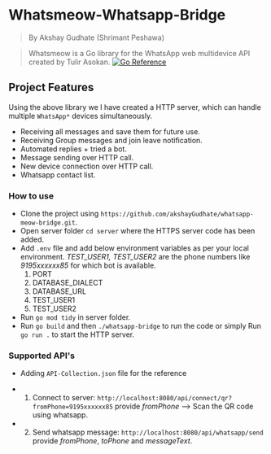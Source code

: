 # Whatsmeow-Whatsapp-Bridge
> By Akshay Gudhate (Shrimant Peshawa)

> Whatsmeow is a Go library for the WhatsApp web multidevice API created by Tulir Asokan.
[![Go Reference](https://pkg.go.dev/badge/go.mau.fi/whatsmeow.svg)](https://pkg.go.dev/go.mau.fi/whatsmeow)


## Project Features
Using the above library we I have created a HTTP server, which can handle multiple `WhatsApp*` devices simultaneously.

* Receiving all messages and save them for future use.
* Receiving Group messages and join leave notification.
* Automated replies + tried a bot.
* Message sending over HTTP call.
* New device connection over HTTP call.
* Whatsapp contact list.

### How to use

- Clone the project using `https://github.com/akshayGudhate/whatsapp-meow-bridge.git`.
- Open server folder `cd server` where the HTTPS server code has been added.
- Add `.env` file and add below environment variables as per your local environment. *TEST_USER1, TEST_USER2* are the phone numbers like *9195xxxxxx85* for which bot is available.
  1. PORT
  2. DATABASE_DIALECT
  3. DATABASE_URL
  4. TEST_USER1
  5. TEST_USER2
- Run `go mod tidy` in server folder.
- Run `go build` and then `./whatsapp-bridge` to run the code or simply Run `go run .` to start the HTTP server.

### Supported API's
- Adding `API-Collection.json` file for the reference

* 1. Connect to server: `http://localhost:8080/api/connect/qr?fromPhone=9195xxxxxx85` provide *fromPhone* --> Scan the QR code using whatsapp.
* 2. Send whatsapp message: `http://localhost:8080/api/whatsapp/send` provide *fromPhone*, *toPhone* and *messageText*.
